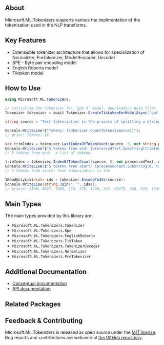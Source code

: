 ## About

Microsoft.ML.Tokenizers supports various the implmentation of the tokenization used in the NLP transforms.

## Key Features

* Extensisble tokenizer architecture that allows for specialization of Normalizer, PreTokenizer, Model/Encoder, Decoder
* BPE - Byte pair encoding model
* English Roberta model
* Tiktoken model

## How to Use

```c#
using Microsoft.ML.Tokenizers;

// initialize the tokenizer for `gpt-4` model, downloading data files
Tokenizer tokenizer = await Tokenizer.CreateTiktokenForModelAsync("gpt-4");

string source = "Text tokenization is the process of splitting a string into a list of tokens.";

Console.WriteLine($"Tokens: {tokenizer.CountTokens(source)}");
// print: Tokens: 16

var trimIndex = tokenizer.LastIndexOfTokenCount(source, 5, out string processedText, out _);
Console.WriteLine($"5 tokens from end: {processedText.Substring(trimIndex)}");
// 5 tokens from end:  a list of tokens.

trimIndex = tokenizer.IndexOfTokenCount(source, 5, out processedText, out _);
Console.WriteLine($"5 tokens from start: {processedText.Substring(0, trimIndex)}");
// 5 tokens from start: Text tokenization is the

IReadOnlyList<int> ids = tokenizer.EncodeToIds(source);
Console.WriteLine(string.Join(", ", ids));
// prints: 1199, 4037, 2065, 374, 279, 1920, 315, 45473, 264, 925, 1139, 264, 1160, 315, 11460, 13
```

## Main Types

The main types provided by this library are:

* `Microsoft.ML.Tokenizers.Tokenizer`
* `Microsoft.ML.Tokenizers.Bpe`
* `Microsoft.ML.Tokenizers.EnglishRoberta`
* `Microsoft.ML.Tokenizers.TikToken`
* `Microsoft.ML.Tokenizers.TokenizerDecoder`
* `Microsoft.ML.Tokenizers.Normalizer`
* `Microsoft.ML.Tokenizers.PreTokenizer`

## Additional Documentation

* [Conceptual documentation](TODO)
* [API documentation](https://learn.microsoft.com/en-us/dotnet/api/microsoft.ml.tokenizers)

## Related Packages

<!-- The related packages associated with this package -->

## Feedback & Contributing

Microsoft.ML.Tokenizers is released as open source under the [MIT license](https://licenses.nuget.org/MIT). Bug reports and contributions are welcome at [the GitHub repository](https://github.com/dotnet/machinelearning).
